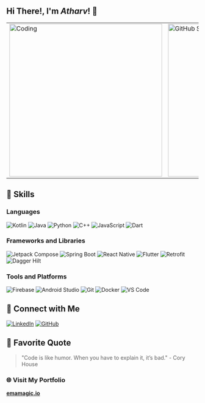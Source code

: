 ## Hi There!, I'm *Atharv*! :wave:

<div align="center">
  
</div>

<table>
  <tr>
    <td>
      <img src="https://media.giphy.com/media/13HgwGsXF0aiGY/giphy.gif" width="400" alt="Coding">
    </td>
    <td>
      <img src="https://github-readme-stats.vercel.app/api?username=atharavmishra&show_icons=true&theme=radical" width="400" alt="GitHub Stats">
    </td>
  </tr>
</table>

## 🚀 Skills

### Languages
![Kotlin](https://img.shields.io/badge/-Kotlin-0095D5?logo=kotlin&logoColor=white&style=for-the-badge)
![Java](https://img.shields.io/badge/-Java-007396?logo=java&logoColor=white&style=for-the-badge)
![Python](https://img.shields.io/badge/-Python-3776AB?logo=python&logoColor=white&style=for-the-badge)
![C++](https://img.shields.io/badge/-C++-00599C?logo=cplusplus&logoColor=white&style=for-the-badge)
![JavaScript](https://img.shields.io/badge/-JavaScript-F7DF1E?logo=javascript&logoColor=black&style=for-the-badge)
![Dart](https://img.shields.io/badge/-Dart-0175C2?logo=dart&logoColor=white&style=for-the-badge)

### Frameworks and Libraries
![Jetpack Compose](https://img.shields.io/badge/-Jetpack%20Compose-4285F4?logo=jetpackcompose&logoColor=white&style=for-the-badge)
![Spring Boot](https://img.shields.io/badge/-Spring%20Boot-6DB33F?logo=springboot&logoColor=white&style=for-the-badge)
![React Native](https://img.shields.io/badge/-React%20Native-61DAFB?logo=react&logoColor=black&style=for-the-badge)
![Flutter](https://img.shields.io/badge/-Flutter-02569B?logo=flutter&logoColor=white&style=for-the-badge)
![Retrofit](https://img.shields.io/badge/-Retrofit-00d5a1?logo=retrofit&logoColor=white&style=for-the-badge)
![Dagger Hilt](https://img.shields.io/badge/-Dagger%20Hilt-2e7d32?logo=dagger&logoColor=white&style=for-the-badge)

### Tools and Platforms
![Firebase](https://img.shields.io/badge/-Firebase-FFCA28?logo=firebase&logoColor=black&style=for-the-badge)
![Android Studio](https://img.shields.io/badge/-Android%20Studio-3DDC84?logo=androidstudio&logoColor=white&style=for-the-badge)
![Git](https://img.shields.io/badge/-Git-F05032?logo=git&logoColor=white&style=for-the-badge)
![Docker](https://img.shields.io/badge/-Docker-2496ED?logo=docker&logoColor=white&style=for-the-badge)
![VS Code](https://img.shields.io/badge/-VS%20Code-007ACC?logo=visualstudiocode&logoColor=white&style=for-the-badge)

## 🤝 Connect with Me
[![LinkedIn](https://img.shields.io/badge/-LinkedIn-0A66C2?logo=linkedin&logoColor=white&style=for-the-badge)](linkedin.com/in/atharv-mishra-1149821a9)
[![GitHub](https://img.shields.io/badge/-GitHub-181717?logo=github&logoColor=white&style=for-the-badge)](https://github.com/atharavmishra)


## 🎨 Favorite Quote
> "Code is like humor. When you have to explain it, it’s bad." - Cory House

### 🌐 Visit My Portfolio  
[**emamagic.io**](https://atharv-portfolio-ashy.vercel.app)  

</div>
